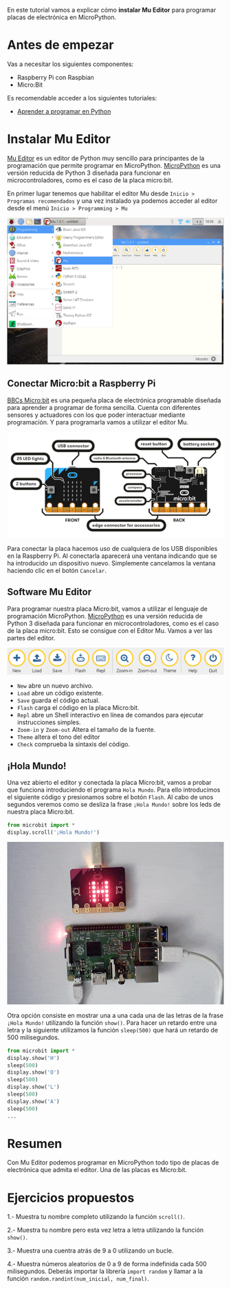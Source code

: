 En este tutorial vamos a explicar cómo **instalar Mu Editor** para programar placas de electrónica en MicroPython.

# Antes de empezar

Vas a necesitar los siguientes componentes:

- Raspberry Pi con Raspbian
- Micro:Bit

Es recomendable acceder a los siguientes tutoriales:

- [Aprender a programar en Python](https://www.aprendeprogramando.es/cursos-online/python)

# Instalar Mu Editor

[Mu Editor](https://codewith.mu/) es un editor de Python muy sencillo para principantes de la programación que permite programar en MicroPython. [MicroPython](http://micropython.org/) es una versión reducida de Python 3 diseñada para funcionar en microcontroladores, como es el caso de la placa micro:bit.

En primer lugar tenemos que habilitar el editor Mu desde `Inicio > Programas recomendados` y una vez instalado ya podemos acceder al editor desde el menú `Inicio > Programming > Mu`

![](img/mu.png)

## Conectar Micro:bit a Raspberry Pi

[BBCs Micro:bit](https://microbit.org/es/) es una pequeña placa de electrónica programable diseñada para aprender a programar de forma sencilla. Cuenta con diferentes sensores y actuadores con los que poder interactuar mediante programación. Y para programarla vamos a utilizar el editor Mu. 

![](img/microbit.png)

Para conectar la placa hacemos uso de cualquiera de los USB disponibles en la Raspberry Pi. Al conectarla aparecerá una ventana indicando que se ha introducido un dispositivo nuevo. Simplemente cancelamos la ventana haciendo clic en el botón `Cancelar`.

## Software Mu Editor

Para programar nuestra placa Micro:bit, vamos a utilizar el lenguaje de programación MicroPython. [MicroPython](http://micropython.org/) es una versión reducida de Python 3 diseñada para funcionar en microcontroladores, como es el caso de la placa micro:bit. Esto se consigue con el Editor Mu. Vamos a ver las partes del editor.

![](img/botones.png)

- `New` abre un nuevo archivo.
- `Load` abre un código existente.
- `Save` guarda el código actual.
- `Flash` carga el código en la placa Micro:bit.
- `Repl` abre un Shell interactivo en línea de comandos para ejecutar instrucciones simples.
- `Zoom-in` y `Zoom-out` Altera el tamaño de la fuente.
- `Theme` altera el tono del editor
- `Check` comprueba la sintaxis del código.


## ¡Hola Mundo!

Una vez abierto el editor y conectada la placa Micro:bit, vamos a probar que funciona introduciendo el programa `Hola Mundo`. Para ello introducimos el siguiente código y presionamos sobre el botón `Flash`. Al cabo de unos segundos veremos como se desliza la frase `¡Hola Mundo!` sobre los leds de nuestra placa Micro:bit.

```python
from microbit import *
display.scroll('¡Hola Mundo!')
```

![](img/hola-mundo.gif)

Otra opción consiste en mostrar una a una cada una de las letras de la frase `¡Hola Mundo!` utilizando la función `show()`. Para hacer un retardo entre una letra y la siguiente utilizamos la función `sleep(500)` que hará un retardo de 500 milisegundos.

```python
from microbit import *
display.show('H')
sleep(500)
display.show('O')
sleep(500)
display.show('L')
sleep(500)
display.show('A')
sleep(500)
...
```


# Resumen

Con Mu Editor podemos programar en MicroPython todo tipo de placas de electrónica que admita el editor. Una de las placas es Micro:bit.

# Ejercicios propuestos

1.- Muestra tu nombre completo utilizando la función `scroll()`.

2.- Muestra tu nombre pero esta vez letra a letra utilizando la función `show()`.

3.- Muestra una cuentra atrás de 9 a 0 utilizando un bucle.

4.- Muestra números aleatorios de 0 a 9 de forma indefinida cada 500 milisegundos. Deberás importar la librería `import random` y llamar a la función `random.randint(num_inicial, num_final)`.
